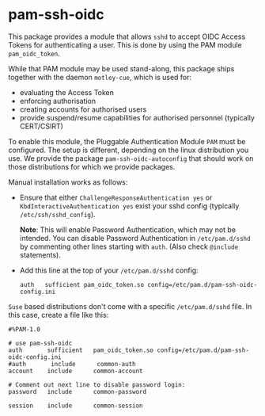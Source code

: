 # pam-ssh-oidc

This package provides a module that allows `sshd` to accept OIDC Access
Tokens for authenticating a user. This is done by using the PAM module
`pam_oidc_token`.

While that PAM module may be used stand-along, this package ships together
with the daemon `motley-cue`, which is used for:
- evaluating the Access Token
- enforcing authorisation
- creating accounts for authorised users
- provide suspend/resume capabilities for authorised personnel (typically CERT/CSIRT)

To enable this module, the Pluggable Authentication Module `PAM` must be
configured. The setup is different, depending on the linux distribution
you use. We provide the package `pam-ssh-oidc-autoconfig` that should work
on those distributions for which we provide packages.

Manual installation works as follows:

- Ensure that either `ChallengeResponseAuthentication yes` or
    `KbdInteractiveAuthentication yes` exist your sshd config (typically
    `/etc/ssh/sshd_config`).

    **Note**: This will enable Password Authentication, which may not be
    intended. You can disable Password Authentication in `/etc/pam.d/sshd`
    by commenting other lines starting with `auth`. (Also check `@include`
    statements).

- Add this line at the top of your `/etc/pam.d/sshd` config:
    ```
    auth   sufficient pam_oidc_token.so config=/etc/pam.d/pam-ssh-oidc-config.ini
    ```

`Suse` based distributions don't come with a specific `/etc/pam.d/sshd`
file. In this case, create a file like this:
```
#%PAM-1.0

# use pam-ssh-oidc
auth       sufficient   pam_oidc_token.so config=/etc/pam.d/pam-ssh-oidc-config.ini
#auth       include      common-auth
account    include      common-account

# Comment out next line to disable password login:
password   include      common-password

session    include      common-session
```
